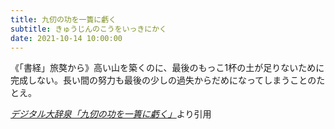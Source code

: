 ```yaml
---
title: 九仞の功を一簣に虧く
subtitle: きゅうじんのこうをいっきにかく
date: 2021-10-14 10:00:00
---
```


《「書経」旅獒から》高い山を築くのに、最後のもっこ1杯の土が足りないために完成しない。長い間の努力も最後の少しの過失からだめになってしまうことのたとえ。

<cite>[デジタル大辞泉「九仞の功を一簣に虧く」](https://dictionary.goo.ne.jp/word/%E4%B9%9D%E4%BB%9E%E3%81%AE%E5%8A%9F%E3%82%92%E4%B8%80%E7%B0%A3%E3%81%AB%E8%99%A7%E3%81%8F/)</cite>より引用
